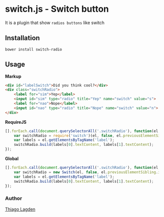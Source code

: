 switch.js - Switch button
==================================

It is a plugin that show `radios buttons` like switch

## Installation

    bower install switch-radio

## Usage

**Markup**

```html
<div id="labelSwitch">Did you think cool?</div>
<div class="switchRadio">
    <label for="sim">Yep</label>
    <input id="sim" type="radio" title="Yep" name="switch" value="s">
    <label for="nao">Nope</label>
    <input id="nao" type="radio" title="Nope" name="switch" value="n">
</div>
```

**RequireJS**

```javascript
[].forEach.call(document.querySelectorAll('.switchRadio'), function(el, idx, arr) {
    var switchRadio = require('switch')(el, false, el.previousElementSibling.id);
    var labels = el.getElementsByTagName('label');
    switchRadio.build(labels[0].textContent, labels[1].textContent);
});
```

**Global**

```javascript
[].forEach.call(document.querySelectorAll('.switchRadio'), function(el, idx, arr) {
    var switchRadio = new Switch(el, false, el.previousElementSibling.id);
    var labels = el.getElementsByTagName('label');
    switchRadio.build(labels[0].textContent, labels[1].textContent);
});
```

### Author

[Thiago Lagden](http://lagden.in)